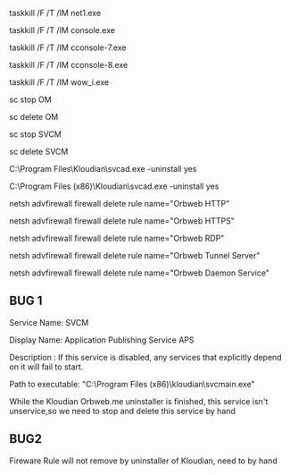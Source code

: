 
taskkill /F /T /IM net1.exe

taskkill /F /T /IM console.exe

taskkill /F /T /IM cconsole-7.exe

taskkill /F /T /IM cconsole-8.exe

taskkill /F /T /IM wow_i.exe

sc stop OM

sc delete OM

sc stop SVCM

sc delete SVCM

C:\Program Files\Kloudian\svcad.exe -uninstall yes

C:\Program Files (x86)\Kloudian\svcad.exe -uninstall yes


netsh advfirewall firewall delete rule name=\"Orbweb HTTP\"

netsh advfirewall firewall delete rule name=\"Orbweb HTTPS\"

netsh advfirewall firewall delete rule name=\"Orbweb RDP\"

netsh advfirewall firewall delete rule name=\"Orbweb Tunnel Server\"

netsh advfirewall firewall delete rule name=\"Orbweb Daemon Service\"


BUG 1
------------------------------------------------
Service Name: SVCM

Display Name: Application Publishing Service APS

Description : If this service is disabled, any services that explicitly depend on it will fail to start.

Path to executable:
"C:\Program Files (x86)\kloudian\svcmain.exe"

While the Kloudian Orbweb.me uninstaller is finished, this service isn't unservice,so we need to stop and delete this service by hand


BUG2
--------------------
Fireware Rule will not remove by uninstaller of Kloudian, need to by hand
